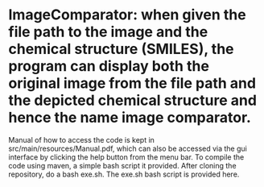 # ImageComparator: when given the file path to the image and the chemical structure (SMILES), the program can display both the original image from the file path and the depicted chemical structure and hence the name image comparator. 
Manual of how to access the code is kept in src/main/resources/Manual.pdf, which can also be accessed via the gui interface by clicking the help button from the menu bar.
To compile the code using maven, a simple bash script it provided. After cloning the repository, do a bash exe.sh. The exe.sh bash script is provided here.
